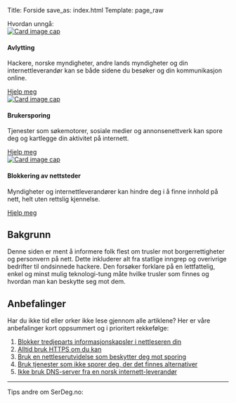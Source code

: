 Title: Forside
save_as: index.html
Template: page_raw

<div class="row">
    <div class="col-xs-12 h1 text-xs-center">
        Hvordan unngå:
    </div>
    <div class="card-deck-wrapper">
        <div class="card-deck">
            <div class="card">
              <a href="{filename}/pages/trusler/trafikkavlytting.md">
                <img class="card-img-top img-fluid" src="{filename}/images/avlytting.jpg" alt="Card image cap">
              </a>
              <div class="card-block">
                <h4 class="card-title">Avlytting</h4>
                <p class="card-text">Hackere, norske myndigheter, andre lands myndigheter og din internettleverandør kan se både sidene du besøker og din kommunikasjon online.</p>
                <a href="{filename}/pages/trusler/trafikkavlytting.md" class="btn btn-primary">Hjelp meg</a>
              </div>
            </div>
            <div class="card">
              <a href="{filename}/pages/trusler/brukersporing.md">
                <img class="card-img-top img-fluid" src="{filename}/images/brukersporing.jpg" alt="Card image cap">
              </a>
              <div class="card-block">
                <h4 class="card-title">Brukersporing</h4>
                <p class="card-text">Tjenester som søkemotorer, sosiale medier og annonsenettverk kan spore deg og kartlegge din aktivitet på internett.</p>
                <a href="{filename}/pages/trusler/brukersporing.md" class="btn btn-primary">Hjelp meg</a>
              </div>
            </div>
            <div class="card">
              <a href="{filename}/pages/trusler/blokkering-av-nettsteder.md">
                <img class="card-img-top img-fluid" src="{filename}/images/blokkering.jpg" alt="Card image cap">
              </a>
              <div class="card-block">
                <h4 class="card-title">Blokkering av nettsteder</h4>
                <p class="card-text">Myndigheter og internettleverandører kan hindre deg i å finne innhold på nett, helt uten rettslig kjennelse.</p>
                <a href="{filename}/pages/trusler/blokkering-av-nettsteder.md" class="btn btn-primary">Hjelp meg</a>
              </div>
            </div>
        </div>
    </div>
</div>
<div class="row">
    <div class="col-sm-8 offset-sm-2">
    <h2>Bakgrunn</h2>
    <p>Denne siden er ment å informere folk flest om trusler mot borgerrettigheter og personvern på nett. Dette inkluderer alt fra statlige inngrep og overivrige bedrifter til ondsinnede hackere. Den forsøker forklare på en lettfattelig, enkel og minst mulig teknologi-tung måte hvilke trusler som finnes og hvordan man kan beskytte seg mot&nbsp;dem.</p>
    <h2>Anbefalinger</h2>
    <p>Har du ikke tid eller orker ikke lese gjennom alle artiklene? Her er våre anbefalinger kort oppsummert og i prioritert&nbsp;rekkefølge:</p>
    <ol>
    <li><a href="http://serdeg.no/tiltak/informasjonskapselinnstillinger/">Blokker tredjeparts informasjonskapsler i nettleseren&nbsp;din</a></li>
    <li><a href="http://serdeg.no/tiltak/https/">Alltid bruk <span class="caps">HTTPS</span> om du&nbsp;kan</a></li>
    <li><a href="http://serdeg.no/tiltak/nettleserutvidelser/">Bruk en nettleserutvidelse som beskytter deg mot&nbsp;sporing</a></li>
    <li><a href="http://serdeg.no/tiltak/tjenester-som-ikke-sporer-deg/">Bruk tjenester som ikke sporer deg, der det finnes&nbsp;alternativer</a></li>
    <li><a href="http://serdeg.no/tiltak/dns/">Ikke bruk <span class="caps">DNS</span>-server fra en norsk&nbsp;internett-leverandør</a></li>
    </ol>
    <hr />
    <p>Tips andre om SerDeg.no: <div class="shariff" data-lang="no" data-services="[&quot;facebook&quot;,&quot;twitter&quot;,&quot;mail&quot;]"></div></p>
    </div>
</div>